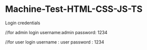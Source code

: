 # Machine-Test-HTML-CSS-JS-TS
Login credentials

//for admin login
username:admin
password: 1234

//for user login
username : user
password : 1234
